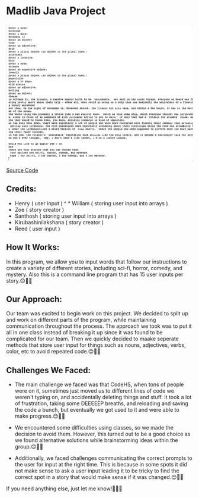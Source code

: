 # Madlib Java Project

![Running App](https://github.com/HenryBald/Madlib/blob/e23352fadde1e2d16bc0890ccd71d97c251933a5/src/madComedy.png)

[Source Code](https://github.com/HenryBald/Madlib/blob/main/src/Madlib/Madlib.java)


## Credits:
* Henry ( user input )
^ * William ( storing user input into arrays )
* Zoe ( story creator )
* Santhosh ( storing user input into arrays )
* Kirubashinilakshana ( story creator )
* Reed ( user input )

## How It Works:
In this program, we allow you to input words that follow our instructions to create a variety of different stories, including sci-fi, horror, comedy, and mystery. Also this is a command line program that has 15 user inputs per story.😊🚀✨

## Our Approach:
Our team was excited to begin work on this project. We decided to split up and work on different parts of the program, while maintaining communication throughout the process. The approach we took was to put it all in one class instead of breaking it up since it was found to be complicated for our team. Then we quickly decided to maake seperate methods that store user input for things such as nouns, adjectives, verbs, color, etc to avoid repeated code.😊🚀✨

## Challenges We Faced:
* The main challenge we faced was that CodeHS, when tons of people were on it, sometimes just moved us to different lines of code we weren't typing on, and accidentally deleting things and stuff. It took a lot of frustration, taking some DEEEEEP breaths, and reloading and saving the code a bunch, but eventually we got used to it and were able to make progress.😊🚀✨

* We encountered some difficulties using classes, so we made the decision to avoid them. However, this turned out to be a good choice as we found alternative solutions while brainstorming ideas within the group.😊🚀✨

* Additionally, we faced challenges communicating the correct prompts to the user for input at the right time. This is because in some spots it did not make sense to ask a user input leading it to be tricky to find the correct spot in a story that would make sense if it was changed.😊🚀✨

If you need anything else, just let me know!🥰🧠🍎
